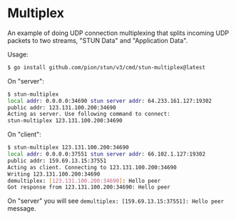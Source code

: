 # Multiplex

An example of doing UDP connection multiplexing
that splits incoming UDP packets to two streams, "STUN Data" and "Application Data".

Usage:
```sh
$ go install github.com/pion/stun/v3/cmd/stun-multiplex@latest
```

On "server":
```sh
$ stun-multiplex
local addr: 0.0.0.0:34690 stun server addr: 64.233.161.127:19302
public addr: 123.131.100.200:34690
Acting as server. Use following command to connect:
stun-multiplex 123.131.100.200:34690
```

On "client":
```sh
$ stun-multiplex 123.131.100.200:34690
local addr: 0.0.0.0:37551 stun server addr: 66.102.1.127:19302
public addr: 159.69.13.15:37551
Acting as client. Connecting to 123.131.100.200:34690
Writing 123.131.100.200:34690
demultiplex: [123.131.100.200:34690]: Hello peer
Got response from 123.131.100.200:34690: Hello peer
```

On "server" you will see `demultiplex: [159.69.13.15:37551]: Hello peer` message.
